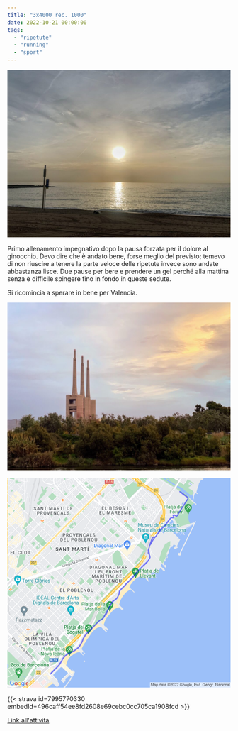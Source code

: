 ```yaml
---
title: "3x4000 rec. 1000"
date: 2022-10-21 00:00:00
tags: 
  - "ripetute"
  - "running"
  - "sport"
---
```


![](images/IMG_0536-1024x768.jpg)

Primo allenamento impegnativo dopo la pausa forzata per il dolore al ginocchio. Devo dire che è andato bene, forse meglio del previsto; temevo di non riuscire a tenere la parte veloce delle ripetute invece sono andate abbastanza lisce. Due pause per bere e prendere un gel perché alla mattina senza è difficile spingere fino in fondo in queste sedute.

Si ricomincia a sperare in bene per Valencia.

![](images/IMG_0534-1024x768.jpg)

![](images/20221021-activity-map.png)

{{< strava id=7995770330 embedId=496caff54ee8fd2608e69cebc0cc705ca1908fcd >}}

[Link all'attività](https://strava.com/activities/7995770330)
